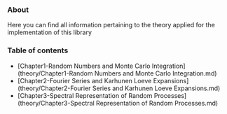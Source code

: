 ### About
Here you can find all information pertaining to the theory applied for the implementation of this library

### Table of contents
- [Chapter1-Random Numbers and Monte Carlo Integration](theory/Chapter1-Random Numbers and Monte Carlo Integration.md)
- [Chapter2-Fourier Series and Karhunen Loeve Expansions](theory/Chapter2-Fourier Series and Karhunen Loeve Expansions.md)
- [Chapter3-Spectral Representation of Random Processes](theory/Chapter3-Spectral Representation of Random Processes.md)

